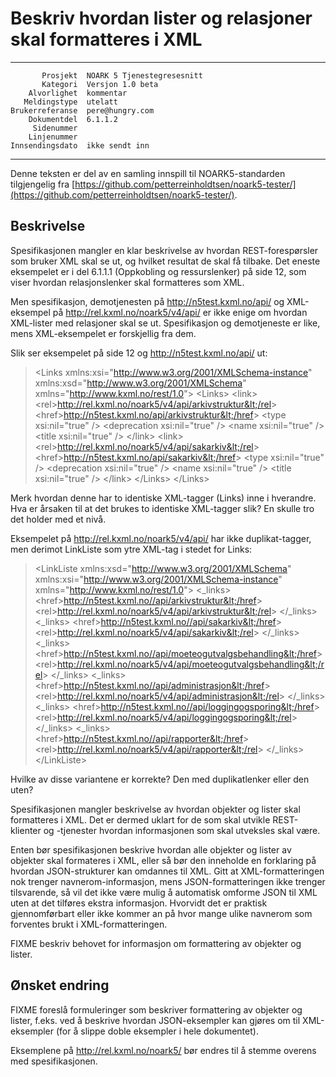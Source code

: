 Beskriv hvordan lister og relasjoner skal formatteres i XML
===========================================================

 ------------------  ---------------------------------
           Prosjekt  NOARK 5 Tjenestegresesnitt
           Kategori  Versjon 1.0 beta
        Alvorlighet  kommentar
       Meldingstype  utelatt
    Brukerreferanse  pere@hungry.com
        Dokumentdel  6.1.1.2
         Sidenummer  
        Linjenummer  
    Innsendingsdato  ikke sendt inn
 ------------------  ---------------------------------

Denne teksten er del av en samling innspill til NOARK5-standarden
tilgjengelig fra [https://github.com/petterreinholdtsen/noark5-tester/](https://github.com/petterreinholdtsen/noark5-tester/).

Beskrivelse
-----------

Spesifikasjonen mangler en klar beskrivelse av hvordan
REST-forespørsler som bruker XML skal se ut, og hvilket resultat de
skal få tilbake.  Det eneste eksempelet er i del 6.1.1.1 (Oppkobling
og ressurslenker) på side 12, som viser hvordan relasjonslenker skal
formatteres som XML.

Men spesifikasjon, demotjenesten på http://n5test.kxml.no/api/ og
XML-eksempel på http://rel.kxml.no/noark5/v4/api/ er ikke enige om
hvordan XML-lister med relasjoner skal se ut.  Spesifikasjon og
demotjeneste er like, mens XML-eksempelet er forskjellig fra dem.
 
Slik ser eksempelet på side 12 og http://n5test.kxml.no/api/ ut:

> &lt;Links
>   xmlns:xsi="http://www.w3.org/2001/XMLSchema-instance"
>   xmlns:xsd="http://www.w3.org/2001/XMLSchema"
>   xmlns="http://www.kxml.no/rest/1.0"&gt;
>   &lt;Links&gt;
>     &lt;link&gt;
>       &lt;rel&gt;http://rel.kxml.no/noark5/v4/api/arkivstruktur&lt;/rel&gt;
>       &lt;href&gt;http://n5test.kxml.no/api/arkivstruktur&lt;/href&gt;
>       &lt;type xsi:nil="true" /&gt;
>       &lt;deprecation xsi:nil="true" /&gt;
>       &lt;name xsi:nil="true" /&gt;
>       &lt;title xsi:nil="true" /&gt;
>     &lt;/link&gt;
>     &lt;link&gt;
>       &lt;rel&gt;http://rel.kxml.no/noark5/v4/api/sakarkiv&lt;/rel&gt;
>       &lt;href&gt;http://n5test.kxml.no/api/sakarkiv&lt;/href&gt;
>       &lt;type xsi:nil="true" /&gt;
>       &lt;deprecation xsi:nil="true" /&gt;
>       &lt;name xsi:nil="true" /&gt;
>       &lt;title xsi:nil="true" /&gt;
>     &lt;/link&gt;
>   &lt;/Links&gt;
> &lt;/Links&gt;

Merk hvordan denne har to identiske XML-tagger (Links) inne i
hverandre.  Hva er årsaken til at det brukes to identiske XML-tagger
slik?  En skulle tro det holder med et nivå.

Eksempelet på http://rel.kxml.no/noark5/v4/api/ har ikke
duplikat-tagger, men derimot LinkListe som ytre XML-tag i stedet for
Links:

> &lt;LinkListe
> xmlns:xsd="http://www.w3.org/2001/XMLSchema"
> xmlns:xsi="http://www.w3.org/2001/XMLSchema-instance"
> xmlns="http://www.kxml.no/rest/1.0"&gt;
> &lt;_links&gt;
> &lt;href&gt;http://n5test.kxml.no//api/arkivstruktur&lt;/href&gt;
> &lt;rel&gt;http://rel.kxml.no/noark5/v4/api/arkivstruktur&lt;/rel&gt;
> &lt;/_links&gt;
> &lt;_links&gt;
> &lt;href&gt;http://n5test.kxml.no//api/sakarkiv&lt;/href&gt;
> &lt;rel&gt;http://rel.kxml.no/noark5/v4/api/sakarkiv&lt;/rel&gt;
> &lt;/_links&gt;
> &lt;_links&gt;
> &lt;href&gt;http://n5test.kxml.no//api/moeteogutvalgsbehandling&lt;/href&gt;
> &lt;rel&gt;http://rel.kxml.no/noark5/v4/api/moeteogutvalgsbehandling&lt;/rel&gt;
> &lt;/_links&gt;
> &lt;_links&gt;
> &lt;href&gt;http://n5test.kxml.no//api/administrasjon&lt;/href&gt;
> &lt;rel&gt;http://rel.kxml.no/noark5/v4/api/administrasjon&lt;/rel&gt;
> &lt;/_links&gt;
> &lt;_links&gt;
> &lt;href&gt;http://n5test.kxml.no//api/loggingogsporing&lt;/href&gt;
> &lt;rel&gt;http://rel.kxml.no/noark5/v4/api/loggingogsporing&lt;/rel&gt;
> &lt;/_links&gt;
> &lt;_links&gt;
> &lt;href&gt;http://n5test.kxml.no//api/rapporter&lt;/href&gt;
> &lt;rel&gt;http://rel.kxml.no/noark5/v4/api/rapporter&lt;/rel&gt;
> &lt;/_links&gt;
> &lt;/LinkListe&gt;

Hvilke av disse variantene er korrekte?  Den med duplikatlenker eller
den uten?

Spesifikasjonen mangler beskrivelse av hvordan objekter og lister skal
formatteres i XML.  Det er dermed uklart for de som skal utvikle
REST-klienter og -tjenester hvordan informasjonen som skal utveksles
skal være.

Enten bør spesifikasjonen beskrive hvordan alle objekter og lister av
objekter skal formateres i XML, eller så bør den inneholde en
forklaring på hvordan JSON-strukturer kan omdannes til XML.  Gitt at
XML-formatteringen nok trenger navnerom-informasjon, mens
JSON-formatteringen ikke trenger tilsvarende, så vil det ikke være
mulig å automatisk omforme JSON til XML uten at det tilføres ekstra
informasjon.  Hvorvidt det er praktisk gjennomførbart eller ikke
kommer an på hvor mange ulike navnerom som forventes brukt i
XML-formatteringen.

FIXME beskriv behovet for informasjon om formattering av objekter og
lister.

Ønsket endring
--------------

FIXME foreslå formuleringer som beskriver formattering av objekter og
lister, f.eks. ved å beskrive hvordan JSON-eksempler kan gjøres om til
XML-eksempler (for å slippe doble eksempler i hele dokumentet).

Eksemplene på http://rel.kxml.no/noark5/ bør endres til å stemme
overens med spesifikasjonen.
